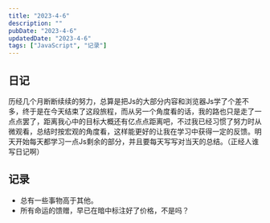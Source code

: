 ```yaml
---
title: "2023-4-6"
description: ""
pubDate: "2023-4-6"
updatedDate: "2023-4-6"
tags: ["JavaScript", "记录"]
---
```


## 日记
历经几个月断断续续的努力，总算是把Js的大部分内容和浏览器Js学了个差不多，终于是在今天结束了这段旅程，而从另一个角度看的话，我的路也只是走了一点点罢了，距离我心中的目标大概还有亿点点距离吧，不过我已经习惯了努力时从微观看，总结时按宏观的角度看，这样能更好的让我在学习中获得一定的反馈。明天开始每天都学习一点Js剩余的部分，并且要每天写写对当天的总结。（正经人谁写日记啊）

## 记录
- 总有一些事物高于其他。
- 所有命运的馈赠，早已在暗中标注好了价格，不是吗？